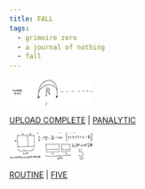 ```yaml
---
title: FALL
tags:
  - grimoire zero
  - a journal of nothing
  - fall
---
```

[![panalytic](panalytic-t.png)](panalytic)

[UPLOAD COMPLETE](upload_complete) | [PANALYTIC](panalytic)

[![five](five-t.png)](five)

[ROUTINE](routine) | [FIVE](five)
